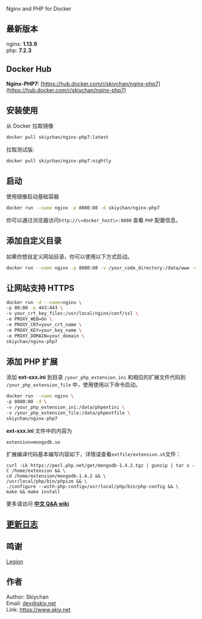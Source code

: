 Nginx and PHP for Docker

## 最新版本
nginx: **1.13.9**   
php:   **7.2.3**

## Docker Hub   
**Nginx-PHP7:** [https://hub.docker.com/r/skiychan/nginx-php7](https://hub.docker.com/r/skiychan/nginx-php7)   
   
## 安装使用
从 Docker 拉取镜像
```sh
docker pull skiychan/nginx-php7:latest
```

拉取测试版:   
```
docker pull skiychan/nginx-php7:nightly
```

## 启动
使用镜像启动基础容器
```sh
docker run --name nginx -p 8080:80 -d skiychan/nginx-php7
```
你可以通过浏览器访问```http://\<docker_host\>:8080``` 查看 ```PHP``` 配置信息。

## 添加自定义目录
如果你想自定义网站目录，你可以使用以下方式启动。
```sh
docker run --name nginx -p 8080:80 -v /your_code_directory:/data/www -d skiychan/nginx-php7
```

## 让网站支持 HTTPS
```sh
docker run -d --name=nginx \
-p 80:80 -p 443:443 \
-v your_crt_key_files:/usr/local/nginx/conf/ssl \
-e PROXY_WEB=On \
-e PROXY_CRT=your_crt_name \
-e PROXY_KEY=your_key_name \
-e PROXY_DOMAIN=your_domain \
skiychan/nginx-php7
```

## 添加 PHP 扩展
添加 **ext-xxx.ini** 到目录 ```/your_php_extension_ini``` 和相应的扩展文件代码到 ```/your_php_extension_file``` 中，使用使用以下命令启动。   
```sh
docker run --name nginx \
-p 8080:80 -d \
-v /your_php_extension_ini:/data/phpextini \
-v /your_php_extension_file:/data/phpextfile \
skiychan/nginx-php7
```
**ext-xxx.ini** 文件中的内容为
```
extension=mongodb.so
```
扩展编译代码基本编写内容如下，详情请查看```extfile/extension.sh```文件：
```
curl -Lk https://pecl.php.net/get/mongodb-1.4.2.tgz | gunzip | tar x -C /home/extension && \
cd /home/extension/mongodb-1.4.2 && \
/usr/local/php/bin/phpize && \
./configure --with-php-config=/usr/local/php/bin/php-config && \
make && make install
```

更多请访问 **[中文 Q&A wiki](https://github.com/skiy-dockerfile/nginx-php7/wiki/%E5%AE%89%E8%A3%85%E5%8F%8A%E4%BD%BF%E7%94%A8%E8%AF%B4%E6%98%8E)**

## [更新日志](changelogs.md)

## 鸣谢
[Legion](https://www.dwhd.org)  

## 作者
Author: Skiychan    
Email:  dev@skiy.net       
Link:   https://www.skiy.net
